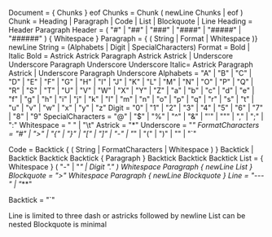 
Document = { Chunks } eof
Chunks = Chunk ( newLine Chunks | eof )
Chunk =  Heading | Paragraph | Code | List | Blockquote | Line
Heading = Header Paragraph
Header = ( "#" | "##" | "###" | "####" | "#####" | "######" ) { Whitespace }
Paragraph = { ( String | Format | Whitespace )} newLine
String = (Alphabets | Digit | SpecialCharacters)
Format = Bold | Italic
Bold =  Astrick Astrick Paragraph Astrick Astrick |
        Underscore Underscore Paragraph Underscore Underscore 
Italic= Astrick Paragraph  Astrick |
        Underscore Paragraph  Underscore 
Alphabets = "A" | "B" | "C" | "D" | "E" | "F" | "G" | "H" | "I" | "J" | "K" | "L" | "M" | "N" | "O" | "P" | "Q" | "R" | "S" | "T" | "U" | "V" | "W" | "X" | "Y" | "Z" | "a" | "b" | "c" | "d" | "e" | "f" | "g" | "h" | "i" | "j" | "k" | "l" | "m" | "n" | "o" | "p" | "q" | "r" | "s" | "t" | "u" | "v" | "w" | "x" | "y" | "z"
Digit = "0" | "1" | "2" | "3" | "4" | "5" | "6" | "7" | "8" | "9"
SpecialCharacters = "@" | "$" | "%" | "^" | "&" | "'" | """ | "," | ";" | ":"
Whitespace = " " | "\t"
Astrick = "*"
Underscore = "_"
FormatCharacters = "#" | ">" | "{" | "}" | "[" | "]" | "-" | "_" | "(" | ")" | "\" | "`"

Code =  Backtick { ( String | FormatCharacters | Whitespace ) } Backtick |
        Backtick Backtick Backtick { Paragraph }  Backtick Backtick Backtick
List = { Whitespace } ( "-" | "*" | Digit "." ) Whitespace Paragraph { newLine List }
Blockquote = ">" Whitespace Paragraph { newLine Blockquote }
Line = "---" | "***"

Backtick = "`"


Line is limited to three dash or astricks followed by newline
List can be nested
Blockquote is minimal
